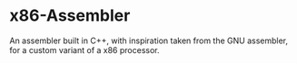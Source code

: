 # x86-Assembler
An assembler built in C++, with inspiration taken from the GNU assembler, for a custom variant of a x86 processor.
